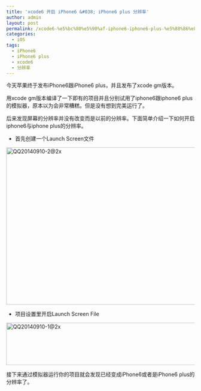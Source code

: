 ```yaml
---
title: 'xcode6 开启 iPhone6 &#038; iPhone6 plus 分辨率'
author: admin
layout: post
permalink: /xcode6-%e5%bc%80%e5%90%af-iphone6-iphone6-plus-%e5%88%86%e8%be%a8%e7%8e%87/
categories:
  - iOS
tags:
  - iPhone6
  - iPhone6 plus
  - xcode6
  - 分辨率
---
```

今天苹果终于发布iPhone6跟iPhone6 plus，并且发布了xcode gm版本。

用xcode gm版本编译了一下即有的项目并且分别试用了iphone6跟iphone6 plus的模拟器，原本以为会非常糟糕。但是没有想到完美运行了。

后来发现屏幕的分辨率并没有改变而是以前的分辨率。下面简单介绍一下如何开启iphone6与iphone plus的分辨率。

  * 首先创建一个Launch Screen文件

[<img class="alignnone wp-image-159 size-large" src="http://kimsungwhee.com/wp-content/uploads/2014/09/QQ20140910-2@2x-1024x597.png" alt="QQ20140910-2@2x" width="720" height="419" />][1]

  * 项目设置里开启Launch Screen File

[<img class="alignnone size-large wp-image-160" src="http://kimsungwhee.com/wp-content/uploads/2014/09/QQ20140910-1@2x-1024x161.png" alt="QQ20140910-1@2x" width="720" height="113" />][2]

接下来通过模拟器运行你的项目就会发现已经变成iPhone6或者是iPhone6 plus的分辨率了。

&nbsp;

&nbsp;

 [1]: http://kimsungwhee.com/wp-content/uploads/2014/09/QQ20140910-2@2x.png
 [2]: http://kimsungwhee.com/wp-content/uploads/2014/09/QQ20140910-1@2x.png